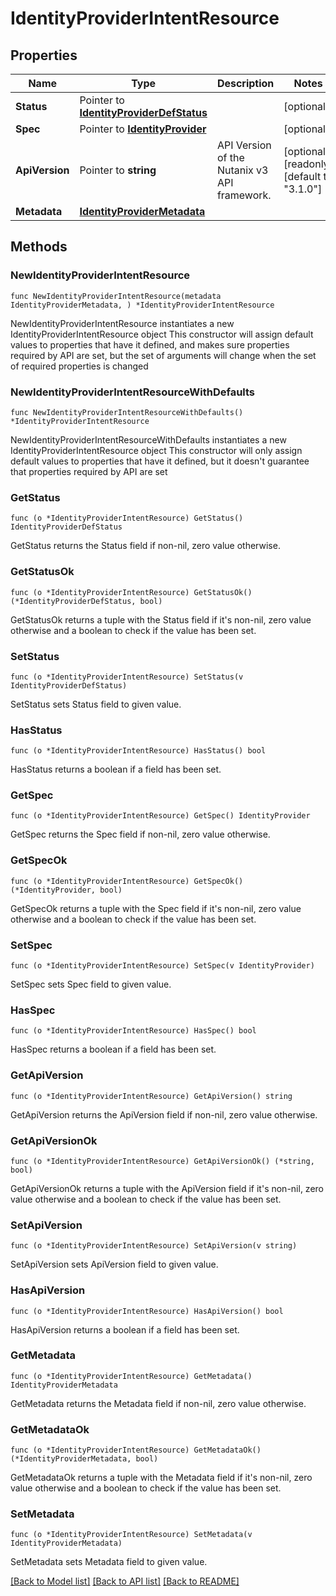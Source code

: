 # IdentityProviderIntentResource

## Properties

Name | Type | Description | Notes
------------ | ------------- | ------------- | -------------
**Status** | Pointer to [**IdentityProviderDefStatus**](IdentityProviderDefStatus.md) |  | [optional] 
**Spec** | Pointer to [**IdentityProvider**](IdentityProvider.md) |  | [optional] 
**ApiVersion** | Pointer to **string** | API Version of the Nutanix v3 API framework. | [optional] [readonly] [default to "3.1.0"]
**Metadata** | [**IdentityProviderMetadata**](IdentityProviderMetadata.md) |  | 

## Methods

### NewIdentityProviderIntentResource

`func NewIdentityProviderIntentResource(metadata IdentityProviderMetadata, ) *IdentityProviderIntentResource`

NewIdentityProviderIntentResource instantiates a new IdentityProviderIntentResource object
This constructor will assign default values to properties that have it defined,
and makes sure properties required by API are set, but the set of arguments
will change when the set of required properties is changed

### NewIdentityProviderIntentResourceWithDefaults

`func NewIdentityProviderIntentResourceWithDefaults() *IdentityProviderIntentResource`

NewIdentityProviderIntentResourceWithDefaults instantiates a new IdentityProviderIntentResource object
This constructor will only assign default values to properties that have it defined,
but it doesn't guarantee that properties required by API are set

### GetStatus

`func (o *IdentityProviderIntentResource) GetStatus() IdentityProviderDefStatus`

GetStatus returns the Status field if non-nil, zero value otherwise.

### GetStatusOk

`func (o *IdentityProviderIntentResource) GetStatusOk() (*IdentityProviderDefStatus, bool)`

GetStatusOk returns a tuple with the Status field if it's non-nil, zero value otherwise
and a boolean to check if the value has been set.

### SetStatus

`func (o *IdentityProviderIntentResource) SetStatus(v IdentityProviderDefStatus)`

SetStatus sets Status field to given value.

### HasStatus

`func (o *IdentityProviderIntentResource) HasStatus() bool`

HasStatus returns a boolean if a field has been set.

### GetSpec

`func (o *IdentityProviderIntentResource) GetSpec() IdentityProvider`

GetSpec returns the Spec field if non-nil, zero value otherwise.

### GetSpecOk

`func (o *IdentityProviderIntentResource) GetSpecOk() (*IdentityProvider, bool)`

GetSpecOk returns a tuple with the Spec field if it's non-nil, zero value otherwise
and a boolean to check if the value has been set.

### SetSpec

`func (o *IdentityProviderIntentResource) SetSpec(v IdentityProvider)`

SetSpec sets Spec field to given value.

### HasSpec

`func (o *IdentityProviderIntentResource) HasSpec() bool`

HasSpec returns a boolean if a field has been set.

### GetApiVersion

`func (o *IdentityProviderIntentResource) GetApiVersion() string`

GetApiVersion returns the ApiVersion field if non-nil, zero value otherwise.

### GetApiVersionOk

`func (o *IdentityProviderIntentResource) GetApiVersionOk() (*string, bool)`

GetApiVersionOk returns a tuple with the ApiVersion field if it's non-nil, zero value otherwise
and a boolean to check if the value has been set.

### SetApiVersion

`func (o *IdentityProviderIntentResource) SetApiVersion(v string)`

SetApiVersion sets ApiVersion field to given value.

### HasApiVersion

`func (o *IdentityProviderIntentResource) HasApiVersion() bool`

HasApiVersion returns a boolean if a field has been set.

### GetMetadata

`func (o *IdentityProviderIntentResource) GetMetadata() IdentityProviderMetadata`

GetMetadata returns the Metadata field if non-nil, zero value otherwise.

### GetMetadataOk

`func (o *IdentityProviderIntentResource) GetMetadataOk() (*IdentityProviderMetadata, bool)`

GetMetadataOk returns a tuple with the Metadata field if it's non-nil, zero value otherwise
and a boolean to check if the value has been set.

### SetMetadata

`func (o *IdentityProviderIntentResource) SetMetadata(v IdentityProviderMetadata)`

SetMetadata sets Metadata field to given value.



[[Back to Model list]](../README.md#documentation-for-models) [[Back to API list]](../README.md#documentation-for-api-endpoints) [[Back to README]](../README.md)


